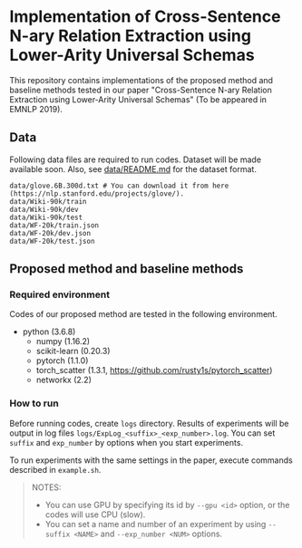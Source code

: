 # Implementation of Cross-Sentence N-ary Relation Extraction using Lower-Arity Universal Schemas

This repository contains implementations of the proposed method and baseline methods tested in our paper "Cross-Sentence N-ary Relation Extraction using Lower-Arity Universal Schemas" (To be appeared in EMNLP 2019).

## Data

Following data files are required to run codes. Dataset will be made available soon.
Also, see [data/README.md](data/README.md) for the dataset format.

```
data/glove.6B.300d.txt # You can download it from here (https://nlp.stanford.edu/projects/glove/).
data/Wiki-90k/train
data/Wiki-90k/dev
data/Wiki-90k/test
data/WF-20k/train.json
data/WF-20k/dev.json
data/WF-20k/test.json
```

## Proposed method and baseline methods

### Required environment

Codes of our proposed method are tested in the following environment.


* python (3.6.8)
  * numpy (1.16.2)
  * scikit-learn (0.20.3)
  * pytorch (1.1.0)
  * torch_scatter (1.3.1, https://github.com/rusty1s/pytorch_scatter)
  * networkx (2.2)

### How to run

Before running codes, create `logs` directory. Results of experiments will be output in log files `logs/ExpLog_<suffix>_<exp_number>.log`. You can set `suffix` and `exp_number` by options when you start experiments.

To run experiments with the same settings in the paper, execute commands described in `example.sh`.

> NOTES:
>
> * You can use GPU by specifying its id by `--gpu <id>` option, or the codes will use CPU (slow).
> * You can set a name and number of an experiment by using `--suffix <NAME>` and `--exp_number <NUM>` options.
